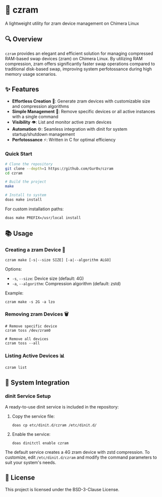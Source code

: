 # 🧩 czram

A lightweight utility for zram device management on Chimera Linux

## 🔍 Overview

`czram` provides an elegant and efficient solution for managing compressed RAM-based swap devices (zram) on Chimera Linux. By utilizing RAM compression, zram offers significantly faster swap operations compared to traditional disk-based swap, improving system perfotossance during high memory usage scenarios.

## ✨ Features

- **Effortless Creation** 🚀: Generate zram devices with customizable size and compression algorithms
- **Simple Management** 🔄: Remove specific devices or all active instances with a single command
- **Visibility** 👁️: List and monitor active zram devices
- **Automation** ⚙️: Seamless integration with dinit for system startup/shutdown management
- **Perfotossance** ⚡: Written in C for optimal efficiency

### Quick Start

```bash
# Clone the repository
git clone --depth=1 https://github.com/Gur0v/czram
cd czram

# Build the project
make

# Install to system
doas make install
```

For custom installation paths:

```bash
doas make PREFIX=/usr/local install
```

## 📚 Usage

### Creating a zram Device 💾

```
czram make [-s|--size SIZE] [-a|--algorithm ALGO]
```

Options:
- `-s`, `--size`: Device size (default: 4G)
- `-a`, `--algorithm`: Compression algorithm (default: zstd)

Example:
```
czram make -s 2G -a lzo
```

### Removing zram Devices 🗑️

```
# Remove specific device
czram toss /dev/zram0

# Remove all devices
czram toss --all
```

### Listing Active Devices 📊

```
czram list
```

## 🔌 System Integration

### dinit Service Setup

A ready-to-use dinit service is included in the repository:

1. Copy the service file:
   ```
   doas cp etc/dinit.d/czram /etc/dinit.d/
   ```

2. Enable the service:
   ```
   doas dinitctl enable czram
   ```

The default service creates a 4G zram device with zstd compression. To customize, edit `/etc/dinit.d/czram` and modify the command parameters to suit your system's needs.

## 📜 License

This project is licensed under the BSD-3-Clause License.
